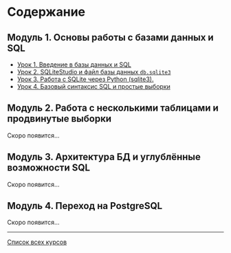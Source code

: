 # Содержание

## Модуль 1. Основы работы с базами данных и SQL

- [Урок 1. Введение в базы данных и SQL](lesson01.md)
- [Урок 2. SQLiteStudio и файл базы данных `db.sqlite3`](lesson02.md)
- [Урок 3. Работа с SQLite через Python (sqlite3).](lesson03.md)
- [Урок 4. Базовый синтаксис SQL и простые выборки](lesson04.md)

## Модуль 2. Работа с несколькими таблицами и продвинутые выборки

Скоро появится...

## Модуль 3. Архитектура БД и углублённые возможности SQL

Скоро появится...

## Модуль 4. Переход на PostgreSQL

Скоро появится...

---

[Список всех курсов](../README.md)
